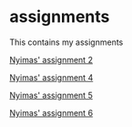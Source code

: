 # assignments
This contains my assignments

[Nyimas' assignment 2](https://github.com/nyimasf/assignments/blob/master/Assignment_week_2.ipynb)

[Nyimas' assignment 4](https://github.com/nyimasf/assignments/blob/master/Assignment_week_4.ipynb)

[Nyimas' assignment 5](https://github.com/nyimasf/assignments/blob/master/Assignment_week_5.ipynb)

[Nyimas' assignment 6](https://github.com/nyimasf/assignments/blob/master/assignment4.ipynb)
